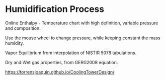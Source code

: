 # Humidification Process
Online Enthalpy - Temperature chart with high definition, variable pressure and composition.  

Use the mouse wheel to change pressure, while keeping constant the mass humidity.  

Vapor Equilibrium from interpolation of NISTIR 5078 tabulations.  

Dry and Wet gas properties, from GERG2008 equation.  

https://torrensjoaquin.github.io/CoolingTowerDesign/
